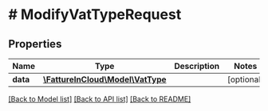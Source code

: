 # # ModifyVatTypeRequest

## Properties

Name | Type | Description | Notes
------------ | ------------- | ------------- | -------------
**data** | [**\FattureInCloud\Model\VatType**](VatType.md) |  | [optional]

[[Back to Model list]](../../README.md#models) [[Back to API list]](../../README.md#endpoints) [[Back to README]](../../README.md)
